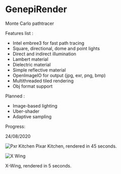 # GenepiRender

Monte Carlo pathtracer

Features list :
- Intel embree3 for fast path tracing
- Square, directional, dome and point lights
- Direct and indirect illumination
- Lambert material
- Dielectric material
- Simple reflective material
- OpenImageIO for output (jpg, exr, png, bmp)
- Multithreaded tiled rendering
- Obj format support


Planned :
- Image-based lighting
- Uber-shader
- Adaptive sampling


Progress:

24/08/2020

![Pxr Kitchen](https://imgur.com/fOvsSbw.png)
Pixar Kitchen, rendered in 45 seconds.

![X Wing](https://imgur.com/sKMp5yJ.png)

X-Wing, rendered in 5 seconds.
